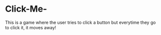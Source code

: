 # Click-Me-
This is a game where the user tries to click a button but everytime they go to click it, it moves away!
